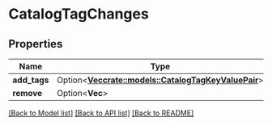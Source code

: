 # CatalogTagChanges

## Properties

Name | Type | Description | Notes
------------ | ------------- | ------------- | -------------
**add_tags** | Option<[**Vec<crate::models::CatalogTagKeyValuePair>**](CatalogTagKeyValuePair.md)> |  | [optional]
**remove** | Option<**Vec<String>**> |  | [optional]

[[Back to Model list]](../README.md#documentation-for-models) [[Back to API list]](../README.md#documentation-for-api-endpoints) [[Back to README]](../README.md)


